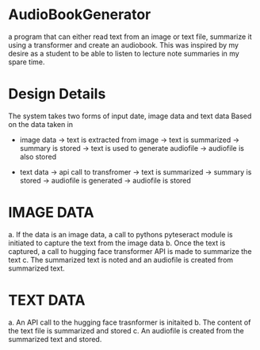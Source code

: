 # AudioBookGenerator
a program that can either read text from an image or text file, summarize it using a transformer and create an audiobook. This was inspired by my desire as a student to be able to listen to lecture note summaries in my spare time.

# Design Details 
The system takes two forms of input date, image data and text data
Based on the data taken in
- image data -> text is extracted from image -> text is summarized -> summary is stored -> text is used to generate audiofile -> audiofile is also stored

- text data -> api call to transfromer -> text is summarized -> summary is stored -> audiofile is generated -> audiofile is stored

# IMAGE DATA
a. If the data is an image data, a call to pythons pyteseract module is initiated to capture the text from the image data 
b. Once the text is captured, a call to hugging face transformer API is made to summarize the text 
c. The summarized text is noted and an audiofile is created from summarized text.

# TEXT DATA
a. An API call to the hugging face trasnformer is initaited 
b. The content of the text file is summarized and stored
c. An audiofile is created from the summarized text and stored.
